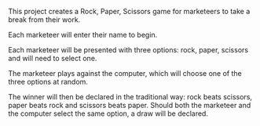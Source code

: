 This project creates a Rock, Paper, Scissors game for marketeers to take a break from their work.

Each marketeer will enter their name to begin.

Each marketeer will be presented with three options: rock, paper, scissors and will need to select one.

The marketeer plays against the computer, which will choose one of the three options at random.

The winner will then be declared in the traditional way: 
    rock beats scissors, 
    paper beats rock and 
    scissors beats paper. 
    Should both the marketeer and the computer select the same option, a draw will be declared.